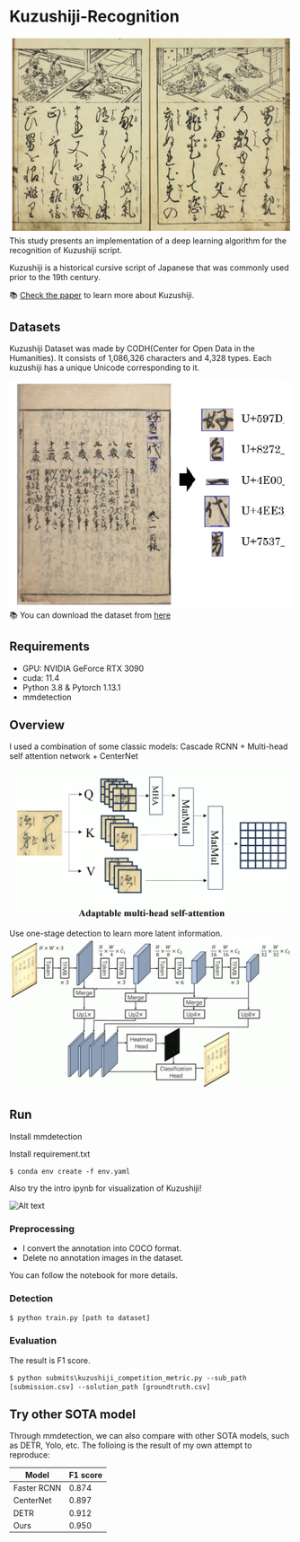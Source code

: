 # Kuzushiji-Recognition
![kz](readme_img\kz.png)
This study presents an implementation of a deep learning algorithm for the recognition of Kuzushiji script.

Kuzushiji is a historical cursive script of Japanese that was commonly used prior to the 19th century. 

📚 [Check the paper](https://arxiv.org/abs/1812.01718) to learn more about Kuzushiji.


## Datasets
Kuzushiji Dataset was made by CODH(Center for Open Data in the Humanities). It consists of 1,086,326 characters and 4,328 types. Each kuzushiji has a unique Unicode corresponding to it. 

![kz2](readme_img\kz2.png)
📚 You can download the dataset from [here](http://codh.rois.ac.jp/char-shape/book/) 

## Requirements
- GPU: NVIDIA GeForce RTX 3090
- cuda: 11.4
- Python 3.8 & Pytorch 1.13.1
- mmdetection

## Overview

I used a combination of some classic models: 
Cascade RCNN + Multi-head self attention network + CenterNet

![Alt text](readme_img\model1.png)

Use one-stage detection to learn more latent information.
![Alt text](readme_img\model2.jpg)
## Run

Install mmdetection

Install requirement.txt

```
$ conda env create -f env.yaml
```

Also try the intro ipynb for visualization of Kuzushiji!

![Alt text](readme_img\image-1.png)

### Preprocessing

- I convert the annotation into COCO format. 
- Delete no annotation images in the dataset.
  
You can follow the notebook for more details.

### Detection

```
$ python train.py [path to dataset]
```

### Evaluation

The result is F1 score.

```
$ python submits\kuzushiji_competition_metric.py --sub_path [submission.csv] --solution_path [groundtruth.csv]
```


## Try other SOTA model
Through mmdetection, we can also compare with other SOTA models, such as DETR, Yolo, etc. The folloing is the result of my own attempt to reproduce: 

|Model                            | F1 score| 
|---------------------------------|-------|
| Faster RCNN | 0.874 | 
| CenterNet | 0.897 | 
|  DETR  | 0.912 |
|  Ours  | 0.950 | 